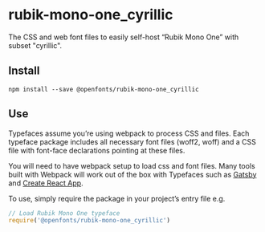 
# rubik-mono-one_cyrillic

The CSS and web font files to easily self-host “Rubik Mono One” with subset "cyrillic".

## Install

`npm install --save @openfonts/rubik-mono-one_cyrillic`

## Use

Typefaces assume you’re using webpack to process CSS and files. Each typeface
package includes all necessary font files (woff2, woff) and a CSS file with
font-face declarations pointing at these files.

You will need to have webpack setup to load css and font files. Many tools built
with Webpack will work out of the box with Typefaces such as [Gatsby](https://github.com/gatsbyjs/gatsby)
and [Create React App](https://github.com/facebookincubator/create-react-app).

To use, simply require the package in your project’s entry file e.g.

```javascript
// Load Rubik Mono One typeface
require('@openfonts/rubik-mono-one_cyrillic')
```
